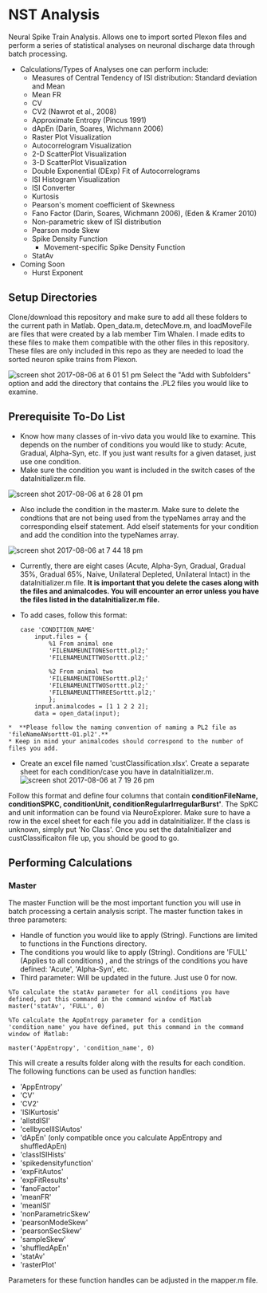 # NST Analysis
Neural Spike Train Analysis. Allows one to import sorted Plexon files and perform a series of statistical analyses on neuronal discharge data through batch processing. 
* Calculations/Types of Analyses one can perform include: 
  * Measures of Central Tendency of ISI distribution: Standard deviation and Mean
  * Mean FR 
  * CV 
  * CV2 (Nawrot et al., 2008)
  * Approximate Entropy (Pincus 1991)
  * dApEn (Darin, Soares, Wichmann 2006)
  * Raster Plot Visualization
  * Autocorrelogram Visualization
  * 2-D ScatterPlot Visualization
  * 3-D ScatterPlot Visualization
  * Double Exponential (DExp) Fit of Autocorrelograms
  * ISI Histogram Visualization
  * ISI Converter 
  * Kurtosis
  * Pearson's moment coefficient of Skewness
  * Fano Factor (Darin, Soares, Wichmann 2006), (Eden & Kramer 2010)
  * Non-parametric skew of ISI distribution
  * Pearson mode Skew 
  * Spike Density Function 
    * Movement-specific Spike Density Function
  * StatAv 
* Coming Soon
  * Hurst Exponent
## Setup Directories
Clone/download this repository and make sure to add all these folders to the current path in Matlab. Open_data.m, detecMove.m, and loadMoveFile are files that were created by a lab member Tim Whalen. I made edits to these files to make them compatible with the other files in this repository. These files are only included in this repo as they are needed to load the sorted neuron spike trains from Plexon. 

![screen shot 2017-08-06 at 6 01 51 pm](https://user-images.githubusercontent.com/10649054/29008821-fc7f414e-7ad1-11e7-8d51-ce0e8ce61f20.png)
Select the "Add with Subfolders" option and add the directory that contains the .PL2 files you would like to examine. 

## Prerequisite To-Do List
* Know how many classes of in-vivo data you would like to examine. This depends on the number of conditions you would like to study: Acute, Gradual, Alpha-Syn, etc. If you just want results for a given dataset, just use one condition.
* Make sure the condition you want is included in the switch cases of the dataInitializer.m file. 

![screen shot 2017-08-06 at 6 28 01 pm](https://user-images.githubusercontent.com/10649054/29009110-2a0fcd06-7ad5-11e7-9928-866e23321688.png)

* Also include the condition in the master.m. Make sure to delete the condtions that are not being used from the typeNames array and the corresponding elseif statement. Add elseif statements for your condition and add the condition into the typeNames array. 

![screen shot 2017-08-06 at 7 44 18 pm](https://user-images.githubusercontent.com/10649054/29010466-575ac8dc-7ae0-11e7-9481-94de3ea8fcb6.png)


   * Currently, there are eight cases (Acute, Alpha-Syn, Gradual, Gradual 35%, Gradual 65%, Naive, Unilateral Depleted, Unilateral Intact) in the dataInitializer.m file. **It is important that you delete the cases along with the files and animalcodes. You will encounter an error unless you have the files listed in the dataInitializer.m file.**

   * To add cases, follow this format: 
     ```
     case 'CONDITION_NAME'
         input.files = {
             %1 From animal one
             'FILENAMEUNITONESorttt.pl2;'
             'FILENAMEUNITTWOSorttt.pl2;'  

             %2 From animal two
             'FILENAMEUNITONESorttt.pl2;'
             'FILENAMEUNITTWOSorttt.pl2;'       
             'FILENAMEUNITTHREESorttt.pl2;'   
             };
         input.animalcodes = [1 1 2 2 2];
         data = open_data(input);
     ```
    *  **Please follow the naming convention of naming a PL2 file as 'fileNameAWsorttt-01.pl2'.**
    * Keep in mind your animalcodes should correspond to the number of files you add. 
    
* Create an excel file named 'custClassification.xlsx'. Create a separate sheet for each condition/case you have in dataInitializer.m. 
![screen shot 2017-08-06 at 7 19 26 pm](https://user-images.githubusercontent.com/10649054/29009943-879e6f16-7adc-11e7-9c5e-346423b1d7d2.png)

Follow this format and define four columns that contain **conditionFileName, conditionSPKC, conditionUnit, conditionRegularIrregularBurst'**. The SpKC and unit information can be found via NeuroExplorer. Make sure to have a row in the excel sheet for each file you add in dataInitializer. If the class is unknown, simply put 'No Class'. Once you set the dataInitializer and custClassificaiton file up, you should be good to go. 

## Performing Calculations

### Master
The master Function will be the most important function you will use in batch processing a certain analysis script.
The master function takes in three parameters:
* Handle of function you would like to apply (String). Functions are limited to functions in the Functions directory.
* The conditions you would like to apply (String). Conditions are 'FULL' (Applies to all conditions) , and the strings of the conditions you have defined: 'Acute', 'Alpha-Syn', etc. 
* Third parameter: Will be updated in the future. Just use 0 for now. 
```
%To calculate the statAv parameter for all conditions you have defined, put this command in the command window of Matlab
master('statAv', 'FULL', 0)

%To calculate the AppEntropy parameter for a condition 'condition_name' you have defined, put this command in the command window of Matlab:

master('AppEntropy', 'condition_name', 0)

```
This will create a results folder along with the results for each condition. 
The following functions can be used as function handles: 
* 'AppEntropy'
* 'CV'
* 'CV2'
* 'ISIKurtosis'
* 'allstdISI'
* 'cellbycellISIAutos'
* 'dApEn' (only compatible once you calculate AppEntropy and shuffledApEn)
* 'classISIHists'
* 'spikedensityfunction'
* 'expFitAutos'
* 'expFitResults'
* 'fanoFactor'
* 'meanFR'
* 'meanISI'
* 'nonParametricSkew'
* 'pearsonModeSkew'
* 'pearsonSecSkew'
* 'sampleSkew'
* 'shuffledApEn'
* 'statAv'
* 'rasterPlot'

Parameters for these function handles can be adjusted in the mapper.m file. 

